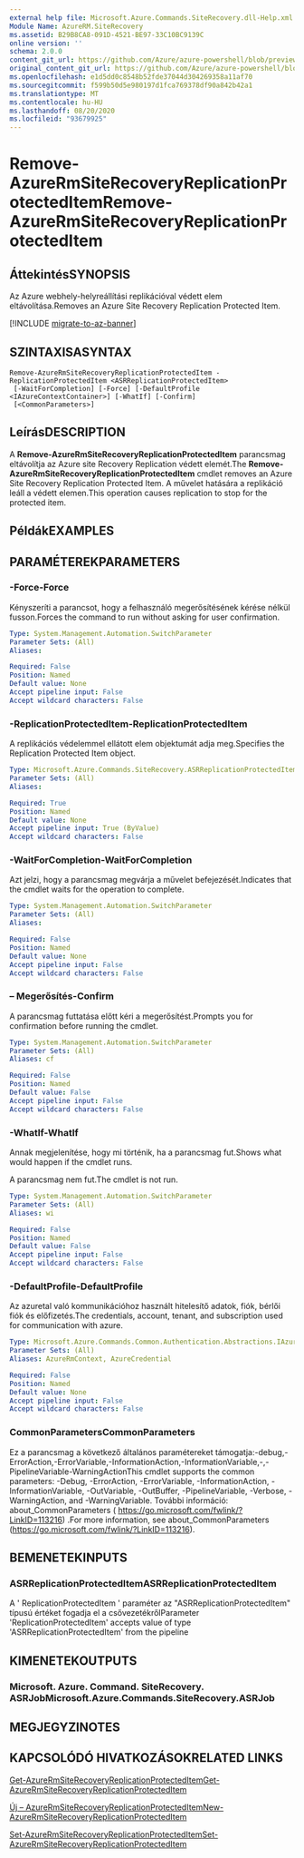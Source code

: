```yaml
---
external help file: Microsoft.Azure.Commands.SiteRecovery.dll-Help.xml
Module Name: AzureRM.SiteRecovery
ms.assetid: B29B8CA8-091D-4521-BE97-33C10BC9139C
online version: ''
schema: 2.0.0
content_git_url: https://github.com/Azure/azure-powershell/blob/preview/src/ResourceManager/SiteRecovery/Commands.SiteRecovery/help/Remove-AzureRmSiteRecoveryReplicationProtectedItem.md
original_content_git_url: https://github.com/Azure/azure-powershell/blob/preview/src/ResourceManager/SiteRecovery/Commands.SiteRecovery/help/Remove-AzureRmSiteRecoveryReplicationProtectedItem.md
ms.openlocfilehash: e1d5dd0c8548b52fde37044d304269358a11af70
ms.sourcegitcommit: f599b50d5e980197d1fca769378df90a842b42a1
ms.translationtype: MT
ms.contentlocale: hu-HU
ms.lasthandoff: 08/20/2020
ms.locfileid: "93679925"
---
```

# <span data-ttu-id="6158f-101">Remove-AzureRmSiteRecoveryReplicationProtectedItem</span><span class="sxs-lookup"><span data-stu-id="6158f-101">Remove-AzureRmSiteRecoveryReplicationProtectedItem</span></span>

## <span data-ttu-id="6158f-102">Áttekintés</span><span class="sxs-lookup"><span data-stu-id="6158f-102">SYNOPSIS</span></span>
<span data-ttu-id="6158f-103">Az Azure webhely-helyreállítási replikációval védett elem eltávolítása.</span><span class="sxs-lookup"><span data-stu-id="6158f-103">Removes an Azure Site Recovery Replication Protected Item.</span></span>

[!INCLUDE [migrate-to-az-banner](../../includes/migrate-to-az-banner.md)]

## <span data-ttu-id="6158f-104">SZINTAXISA</span><span class="sxs-lookup"><span data-stu-id="6158f-104">SYNTAX</span></span>

```
Remove-AzureRmSiteRecoveryReplicationProtectedItem -ReplicationProtectedItem <ASRReplicationProtectedItem>
 [-WaitForCompletion] [-Force] [-DefaultProfile <IAzureContextContainer>] [-WhatIf] [-Confirm]
 [<CommonParameters>]
```

## <span data-ttu-id="6158f-105">Leírás</span><span class="sxs-lookup"><span data-stu-id="6158f-105">DESCRIPTION</span></span>
<span data-ttu-id="6158f-106">A **Remove-AzureRmSiteRecoveryReplicationProtectedItem** parancsmag eltávolítja az Azure site Recovery Replication védett elemét.</span><span class="sxs-lookup"><span data-stu-id="6158f-106">The **Remove-AzureRmSiteRecoveryReplicationProtectedItem** cmdlet removes an Azure Site Recovery Replication Protected Item.</span></span>
<span data-ttu-id="6158f-107">A művelet hatására a replikáció leáll a védett elemen.</span><span class="sxs-lookup"><span data-stu-id="6158f-107">This operation causes replication to stop for the protected item.</span></span>

## <span data-ttu-id="6158f-108">Példák</span><span class="sxs-lookup"><span data-stu-id="6158f-108">EXAMPLES</span></span>

## <span data-ttu-id="6158f-109">PARAMÉTEREK</span><span class="sxs-lookup"><span data-stu-id="6158f-109">PARAMETERS</span></span>

### <span data-ttu-id="6158f-110">-Force</span><span class="sxs-lookup"><span data-stu-id="6158f-110">-Force</span></span>
<span data-ttu-id="6158f-111">Kényszeríti a parancsot, hogy a felhasználó megerősítésének kérése nélkül fusson.</span><span class="sxs-lookup"><span data-stu-id="6158f-111">Forces the command to run without asking for user confirmation.</span></span>

```yaml
Type: System.Management.Automation.SwitchParameter
Parameter Sets: (All)
Aliases: 

Required: False
Position: Named
Default value: None
Accept pipeline input: False
Accept wildcard characters: False
```

### <span data-ttu-id="6158f-112">-ReplicationProtectedItem</span><span class="sxs-lookup"><span data-stu-id="6158f-112">-ReplicationProtectedItem</span></span>
<span data-ttu-id="6158f-113">A replikációs védelemmel ellátott elem objektumát adja meg.</span><span class="sxs-lookup"><span data-stu-id="6158f-113">Specifies the Replication Protected Item object.</span></span>

```yaml
Type: Microsoft.Azure.Commands.SiteRecovery.ASRReplicationProtectedItem
Parameter Sets: (All)
Aliases: 

Required: True
Position: Named
Default value: None
Accept pipeline input: True (ByValue)
Accept wildcard characters: False
```

### <span data-ttu-id="6158f-114">-WaitForCompletion</span><span class="sxs-lookup"><span data-stu-id="6158f-114">-WaitForCompletion</span></span>
<span data-ttu-id="6158f-115">Azt jelzi, hogy a parancsmag megvárja a művelet befejezését.</span><span class="sxs-lookup"><span data-stu-id="6158f-115">Indicates that the cmdlet waits for the operation to complete.</span></span>

```yaml
Type: System.Management.Automation.SwitchParameter
Parameter Sets: (All)
Aliases: 

Required: False
Position: Named
Default value: None
Accept pipeline input: False
Accept wildcard characters: False
```

### <span data-ttu-id="6158f-116">– Megerősítés</span><span class="sxs-lookup"><span data-stu-id="6158f-116">-Confirm</span></span>
<span data-ttu-id="6158f-117">A parancsmag futtatása előtt kéri a megerősítést.</span><span class="sxs-lookup"><span data-stu-id="6158f-117">Prompts you for confirmation before running the cmdlet.</span></span>

```yaml
Type: System.Management.Automation.SwitchParameter
Parameter Sets: (All)
Aliases: cf

Required: False
Position: Named
Default value: False
Accept pipeline input: False
Accept wildcard characters: False
```

### <span data-ttu-id="6158f-118">-WhatIf</span><span class="sxs-lookup"><span data-stu-id="6158f-118">-WhatIf</span></span>
<span data-ttu-id="6158f-119">Annak megjelenítése, hogy mi történik, ha a parancsmag fut.</span><span class="sxs-lookup"><span data-stu-id="6158f-119">Shows what would happen if the cmdlet runs.</span></span>

<span data-ttu-id="6158f-120">A parancsmag nem fut.</span><span class="sxs-lookup"><span data-stu-id="6158f-120">The cmdlet is not run.</span></span>

```yaml
Type: System.Management.Automation.SwitchParameter
Parameter Sets: (All)
Aliases: wi

Required: False
Position: Named
Default value: False
Accept pipeline input: False
Accept wildcard characters: False
```

### <span data-ttu-id="6158f-121">-DefaultProfile</span><span class="sxs-lookup"><span data-stu-id="6158f-121">-DefaultProfile</span></span>
<span data-ttu-id="6158f-122">Az azuretal való kommunikációhoz használt hitelesítő adatok, fiók, bérlői fiók és előfizetés.</span><span class="sxs-lookup"><span data-stu-id="6158f-122">The credentials, account, tenant, and subscription used for communication with azure.</span></span>

```yaml
Type: Microsoft.Azure.Commands.Common.Authentication.Abstractions.IAzureContextContainer
Parameter Sets: (All)
Aliases: AzureRmContext, AzureCredential

Required: False
Position: Named
Default value: None
Accept pipeline input: False
Accept wildcard characters: False
```

### <span data-ttu-id="6158f-123">CommonParameters</span><span class="sxs-lookup"><span data-stu-id="6158f-123">CommonParameters</span></span>
<span data-ttu-id="6158f-124">Ez a parancsmag a következő általános paramétereket támogatja:-debug,-ErrorAction,-ErrorVariable,-InformationAction,-InformationVariable,-,-PipelineVariable-WarningAction</span><span class="sxs-lookup"><span data-stu-id="6158f-124">This cmdlet supports the common parameters: -Debug, -ErrorAction, -ErrorVariable, -InformationAction, -InformationVariable, -OutVariable, -OutBuffer, -PipelineVariable, -Verbose, -WarningAction, and -WarningVariable.</span></span> <span data-ttu-id="6158f-125">További információ: about_CommonParameters ( https://go.microsoft.com/fwlink/?LinkID=113216) .</span><span class="sxs-lookup"><span data-stu-id="6158f-125">For more information, see about_CommonParameters (https://go.microsoft.com/fwlink/?LinkID=113216).</span></span>

## <span data-ttu-id="6158f-126">BEMENETEK</span><span class="sxs-lookup"><span data-stu-id="6158f-126">INPUTS</span></span>

### <span data-ttu-id="6158f-127">ASRReplicationProtectedItem</span><span class="sxs-lookup"><span data-stu-id="6158f-127">ASRReplicationProtectedItem</span></span>
<span data-ttu-id="6158f-128">A ' ReplicationProtectedItem ' paraméter az "ASRReplicationProtectedItem" típusú értéket fogadja el a csővezetékről</span><span class="sxs-lookup"><span data-stu-id="6158f-128">Parameter 'ReplicationProtectedItem' accepts value of type 'ASRReplicationProtectedItem' from the pipeline</span></span>

## <span data-ttu-id="6158f-129">KIMENETEK</span><span class="sxs-lookup"><span data-stu-id="6158f-129">OUTPUTS</span></span>

### <span data-ttu-id="6158f-130">Microsoft. Azure. Command. SiteRecovery. ASRJob</span><span class="sxs-lookup"><span data-stu-id="6158f-130">Microsoft.Azure.Commands.SiteRecovery.ASRJob</span></span>

## <span data-ttu-id="6158f-131">MEGJEGYZI</span><span class="sxs-lookup"><span data-stu-id="6158f-131">NOTES</span></span>

## <span data-ttu-id="6158f-132">KAPCSOLÓDÓ HIVATKOZÁSOK</span><span class="sxs-lookup"><span data-stu-id="6158f-132">RELATED LINKS</span></span>

[<span data-ttu-id="6158f-133">Get-AzureRmSiteRecoveryReplicationProtectedItem</span><span class="sxs-lookup"><span data-stu-id="6158f-133">Get-AzureRmSiteRecoveryReplicationProtectedItem</span></span>](./Get-AzureRmSiteRecoveryReplicationProtectedItem.md)

[<span data-ttu-id="6158f-134">Új – AzureRmSiteRecoveryReplicationProtectedItem</span><span class="sxs-lookup"><span data-stu-id="6158f-134">New-AzureRmSiteRecoveryReplicationProtectedItem</span></span>](./New-AzureRmSiteRecoveryReplicationProtectedItem.md)

[<span data-ttu-id="6158f-135">Set-AzureRmSiteRecoveryReplicationProtectedItem</span><span class="sxs-lookup"><span data-stu-id="6158f-135">Set-AzureRmSiteRecoveryReplicationProtectedItem</span></span>](./Set-AzureRmSiteRecoveryReplicationProtectedItem.md)
